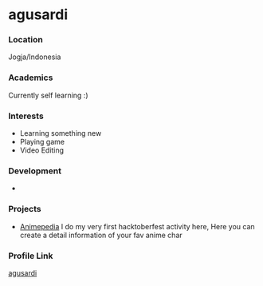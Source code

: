 # agusardi

### Location

Jogja/Indonesia

### Academics

Currently self learning :)

### Interests

- Learning something new
- Playing game
- Video Editing

### Development

-

### Projects

- [Animepedia](https://github.com/letdummy/animepedia)
I do my very first hacktoberfest activity here, Here you can create a detail information of your fav anime char


### Profile Link

[agusardi](https://github.com/letdummy)